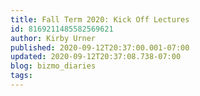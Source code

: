 ```yaml
---
title: Fall Term 2020: Kick Off Lectures
id: 8169211485582569621
author: Kirby Urner
published: 2020-09-12T20:37:00.001-07:00
updated: 2020-09-12T20:37:08.738-07:00
blog: bizmo_diaries
tags: 
---
```


